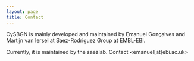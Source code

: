 ```yaml
---
layout: page
title: Contact
---
```


CySBGN is mainly developed and maintained by Emanuel Gonçalves and Martijn van Iersel at Saez-Rodriguez Group at EMBL-EBI.

Currently, it is maintained by the saezlab. Contact <emanuel[at]ebi.ac.uk>
